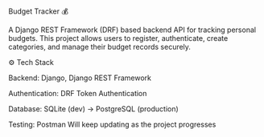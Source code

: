 Budget Tracker 💰

A Django REST Framework (DRF) based backend API for tracking personal budgets.
This project allows users to register, authenticate, create categories, and manage their budget records securely.

⚙️ Tech Stack

Backend: Django, Django REST Framework

Authentication: DRF Token Authentication

Database: SQLite (dev) → PostgreSQL (production)

Testing: Postman
Will keep updating as the project progresses
